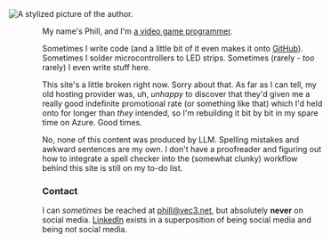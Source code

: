 <div class="alignright caption-box" style="background-color:transparent;">
	<img src="/assets/img/Avatar-350x450.webp" alt="A stylized picture of the author." style="max-height:300px;margin-left:-60px;" />
</div>

My name's Phill, and I'm [a video game programmer](about/career/).

Sometimes I write code (and a little bit of it even makes it onto [GitHub](https://github.com/pdjonov)). Sometimes I solder microcontrollers to LED strips. Sometimes (rarely - *too* rarely) I even write stuff here.

This site's a little broken right now. Sorry about that. As far as I can tell, my old hosting provider was, uh, _unhappy_ to discover that they'd given me a really good indefinite promotional rate (or something like that) which I'd held onto for longer than _they_ intended, so I'm rebuilding it bit by bit in my spare time on Azure. Good times.

No, none of this content was produced by LLM. Spelling mistakes and awkward sentences are my own. I don't have a proofreader and figuring out how to integrate a spell checker into the (somewhat clunky) workflow behind this site is still on my to-do list.

### Contact

I can *sometimes* be reached at <phill@vec3.net>, but absolutely **never** on social media. [LinkedIn](https://www.linkedin.com/in/pdjonov/) exists in a superposition of being social media and being not social media.